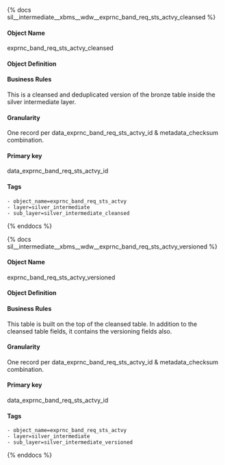 {% docs sil__intermediate__xbms__wdw__exprnc_band_req_sts_actvy_cleansed %}

#### Object Name
exprnc_band_req_sts_actvy_cleansed

#### Object Definition


#### Business Rules
This is a cleansed and deduplicated version of the bronze table inside the silver intermediate layer.

#### Granularity
One record per data_exprnc_band_req_sts_actvy_id & metadata_checksum combination.

#### Primary key
data_exprnc_band_req_sts_actvy_id

#### Tags
    - object_name=exprnc_band_req_sts_actvy
    - layer=silver_intermediate
    - sub_layer=silver_intermediate_cleansed

{% enddocs %}

{% docs sil__intermediate__xbms__wdw__exprnc_band_req_sts_actvy_versioned %}

#### Object Name
exprnc_band_req_sts_actvy_versioned

#### Object Definition


#### Business Rules
This table is built on the top of the cleansed table. In addition to the cleansed table fields, it contains the versioning fields also.

#### Granularity
One record per data_exprnc_band_req_sts_actvy_id & metadata_checksum combination.

#### Primary key
data_exprnc_band_req_sts_actvy_id

#### Tags
    - object_name=exprnc_band_req_sts_actvy
    - layer=silver_intermediate
    - sub_layer=silver_intermediate_versioned

{% enddocs %}